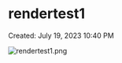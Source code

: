 # rendertest1

Created: July 19, 2023 10:40 PM

![rendertest1.png](rendertest1%203e3c39b79c414bc8b20fe38abf815153/rendertest1.png)